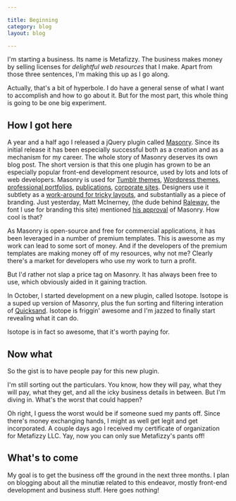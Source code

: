 ```yaml
---

title: Beginning
category: blog
layout: blog

---
```


I'm starting a business. Its name is <span class="metafizzy">Metafizzy</span>. The business makes money by selling licenses for <em>delightful web resources</em> that I make. Apart from those three sentences, I'm making this up as I go along.

Actually, that's a bit of hyperbole. I do have a general sense of what I want to accomplish and how to go about it. But for the most part, this whole thing is going to be one big experiment. 

How I got here
--------------

A year and a half ago I released a jQuery plugin called [Masonry](http://desandro.com/resources/jquery-masonry). Since its initial release it has been especially successful both as a creation and as a mechanism for my career. The whole story of Masonry deserves its own blog post. The short version is that this one plugin has grown to be an especially popular front-end development resource, used by lots and lots of web developers. Masonry is used for [Tumblr themes](http://www.delicious.com/desandro/jquerymasonry+tumblrtheme), [Wordpress themes](http://www.delicious.com/desandro/jquerymasonry+wordpresstheme), [professional portfolios](http://scribbletone.com/), [publications](http://www.bygonebureau.com/), [corporate sites](http://www.puma.com/running/media). Designers use it subtlety as a [work-around for tricky layouts](http://nicewebtype.tumblr.com/), and substantially as a piece of branding. Just yesterday, Matt McInerney, (the dude behind [Raleway](http://theleagueofmoveabletype.com/fonts/14-raleway), the font I use for branding this site) mentioned [his approval](http://twitter.com/#!/mattmc/status/15920148221272064) of Masonry. How cool is that?

As Masonry is open-source and free for commercial applications, it has been leveraged in a number of premium templates. This is awesome as my work can lead to some sort of money. And if the developers of the premium templates are making money off of my resources, why not me? Clearly there's a market for developers who use my work to turn a profit.

But I'd rather not slap a price tag on Masonry. It has always been free to use, which obviously aided in it gaining traction.

In October, I started development on a new plugin, called Isotope. Isotope is a suped up version of Masonry, plus the fun sorting and filtering interation of [Quicksand](http://razorjack.net/quicksand). Isotope is friggin' awesome and I'm jazzed to finally start revealing what it can do.

Isotope is in fact so awesome, that it's worth paying for.

Now what
--------

So the gist is to have people pay for this new plugin. 

I'm still sorting out the particulars. You know, how they will pay, what they will pay, what they get, and all the icky business details in between. But I'm diving in. What's the worst that could happen?

Oh right, I guess the worst would be if someone sued my pants off. Since there's money exchanging hands, I might as well get legit and get incorporated. A couple days ago I received my certificate of organization for <span class="metafizzy">Metafizzy</span> LLC. Yay, now you can only sue <span class="metafizzy">Metafizzy</span>'s pants off!

What's to come
--------------

My goal is to get the business off the ground in the next three months. I plan on blogging about all the minuti&aelig; related to this endeavor, mostly front-end development and business stuff. Here goes nothing!
